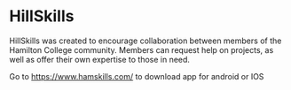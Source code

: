 # HillSkills
HillSkills was created to encourage collaboration between members of the Hamilton College community. Members can request help on projects, as well as offer their own expertise to those in need.

Go to https://www.hamskills.com/ to download app for android or IOS
